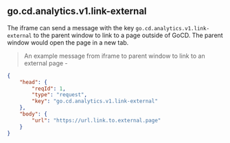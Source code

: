 ## go.cd.analytics.v1.link-external

The iframe can send a message with the key `go.cd.analytics.v1.link-external` to the parent window to link to a page outside of GoCD. The parent window would open the page in a new tab.

> An example message from iframe to parent window to link to an external page -

```json
{
    "head": {
        "reqId": 1,
        "type": "request",
        "key": "go.cd.analytics.v1.link-external"
    },
    "body": {
        "url": "https://url.link.to.external.page"
    }
}
```
